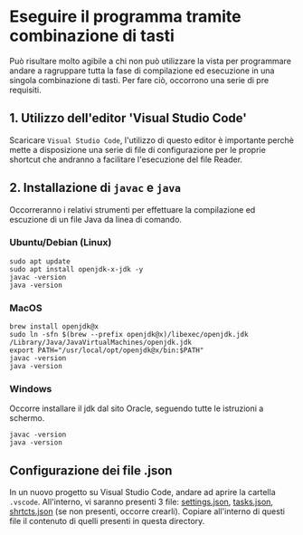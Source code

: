 # Eseguire il programma tramite combinazione di tasti 
Può risultare molto agibile a chi non può utilizzare la vista per programmare andare a ragruppare tutta la fase di compilazione ed esecuzione in una singola combinazione di tasti. 
Per fare ciò, occorrono una serie di pre requisiti. 

## 1. Utilizzo dell'editor 'Visual Studio Code'
Scaricare `Visual Studio Code`, l'utilizzo di questo editor è importante perchè mette a disposizione una serie di file di configurazione per le proprie shortcut che andranno a facilitare l'esecuzione del file Reader.

## 2. Installazione di `javac` e `java`
Occorreranno i relativi strumenti per effettuare la compilazione ed escuzione di un file Java da linea di comando. 

### Ubuntu/Debian (Linux)
```
sudo apt update
sudo apt install openjdk-x-jdk -y
javac -version
java -version
```

### MacOS 
```
brew install openjdk@x
sudo ln -sfn $(brew --prefix openjdk@x)/libexec/openjdk.jdk /Library/Java/JavaVirtualMachines/openjdk.jdk
export PATH="/usr/local/opt/openjdk@x/bin:$PATH"
javac -version
java -version
```


### Windows 
Occorre installare il jdk dal sito Oracle, seguendo tutte le istruzioni a schermo.
```
javac -version
java -version
```

## Configurazione dei file .json
In un nuovo progetto su Visual Studio Code, andare ad aprire la cartella `.vscode`. All'interno, vi saranno presenti 3 file:
[settings.json](/Project1/settings.json), [tasks.json](/Project1/tasks.json), [shrtcts.json](/Project1/shrtcts.json) (se non presenti, occorre crearli). Copiare all'interno di questi file il 
contenuto di quelli presenti in questa directory.



